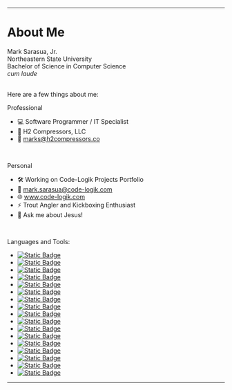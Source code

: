 ___

# About Me


Mark Sarasua, Jr.  
Northeastern State University  
Bachelor of Science in Computer Science  
*cum laude*  
<br>

Here are a few things about me:
<br>

Professional

- 💻 Software Programmer / IT Specialist
- 🏢 H2 Compressors, LLC
- 📧 marks@h2compressors.co
<br>

Personal

- 🛠️ Working on Code-Logik Projects Portfolio
- 📧 mark.sarasua@code-logik.com
- 🌐 www.code-logik.com
- ⚡ Trout Angler and Kickboxing Enthusiast
- 💬 Ask me about Jesus!
<br>

Languages and Tools:  

- [![Static Badge](https://img.shields.io/badge/C%2B%2B-white?style=flat&logo=cplusplus&logoColor=%23FFFFFF&labelColor=%23111111&color=%2300599C)](https://learn.microsoft.com/en-us/cpp/)
- [![Static Badge](https://img.shields.io/badge/C%23-FFFFFF?style=flat&logo=csharp&logoColor=%23FFFFFF&labelColor=%23111111&color=%23512BD4)](https://learn.microsoft.com/en-us/dotnet/csharp/)
- [![Static Badge](https://img.shields.io/badge/CSS-white?style=flat&logo=css3&logoColor=%23FFFFFF&labelColor=%23111111&color=%231572B6)](https://www.w3.org/Style/CSS/Overview.en.html)
- [![Static Badge](https://img.shields.io/badge/DRAW.IO-white?style=flat&logo=diagramsdotnet&logoColor=%23FFFFFF&labelColor=%23111111&color=%23F08705)](https://www.drawio.com/)
- [![Static Badge](https://img.shields.io/badge/HTML-white?style=flat&logo=html5&logoColor=%23FFFFFF&labelColor=%23111111&color=%23E34F26)](https://html.spec.whatwg.org/)
- [![Static Badge](https://img.shields.io/badge/JSON-FFFFFF?style=flat&logo=json&logoColor=%23FFFFFF&labelColor=%23111111&color=%23FAF0E6)](https://www.json.org/json-en.html)
- [![Static Badge](https://img.shields.io/badge/JAVA-white?style=flat&logo=openjdk&logoColor=%23FFFFFF&labelColor=%23111111&color=%23ED8B00)](https://www.oracle.com/java/)
- [![Static Badge](https://img.shields.io/badge/JavaScript-white?style=flat&logo=javascript&logoColor=%23FFFFFF&labelColor=%23111111&color=%23F7DF1E)](https://developer.oracle.com/languages/javascript.html)
- [![Static Badge](https://img.shields.io/badge/Markdown-FFFFFF?style=flat&logo=markdown&logoColor=%23FFFFFF&labelColor=%23111111&color=%23499BEA)](https://commonmark.org/)
- [![Static Badge](https://img.shields.io/badge/.NET_Framework_4.7.2-white?style=flat&logo=dotnet&logoColor=%23FFFFFF&labelColor=%23111111&color=%23512BD4)](https://dotnet.microsoft.com/)
- [![Static Badge](https://img.shields.io/badge/XAML-%23FFFFFF?style=flat&logo=xaml&logoColor=%23FFFFFF&labelColor=%23111111&color=%230C54C2)](https://learn.microsoft.com/en-us/dotnet/desktop/wpf/advanced/xaml-in-wpf?view=netframeworkdesktop-4.8)
- [![Static Badge](https://img.shields.io/badge/Adobe_Photoshop-white?style=flat&logo=adobephotoshop&logoColor=%23FFFFFF&labelColor=%23111111&color=%2331A8FF)](https://www.adobe.com/products/photoshop.html)
- [![Static Badge](https://img.shields.io/badge/Microsoft_PowerPoint-white?style=flat&logo=microsoftpowerpoint&logoColor=%23FFFFFF&labelColor=%23111111&color=%23B7472A)](https://www.microsoft.com/en-us/microsoft-365/powerpoint)
- [![Static Badge](https://img.shields.io/badge/Microsoft_SQL_Server-white?style=flat&logo=microsoftsqlserver&logoColor=%23FFFFFF&labelColor=%23111111&color=%23CC2927)](https://www.microsoft.com/en-us/sql-server/sql-server-2022)
- [![Static Badge](https://img.shields.io/badge/Microsoft_Word-FFFFFF?style=flat&logo=microsoftword&logoColor=%23FFFFFF&labelColor=%23111111&color=%232B579A)](https://www.microsoft.com/en-us/microsoft-365/word)
- [![Static Badge](https://img.shields.io/badge/Visual_Studio_2022-FFFFFF?style=flat&logo=visualstudio&logoColor=%23FFFFFF&labelColor=%23111111&color=%235C2D91)](https://visualstudio.microsoft.com/)
- [![Static Badge](https://img.shields.io/badge/Visual_Studio_Code-white?style=flat&logo=visualstudiocode&logoColor=%23FFFFFF&labelColor=%23111111&color=%23007ACC)](https://code.visualstudio.com/)

___
